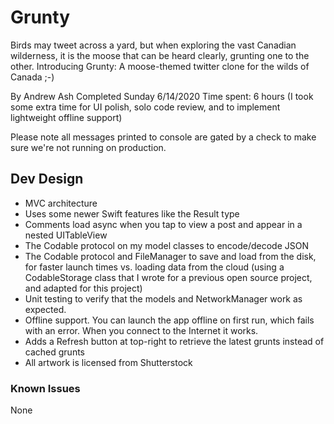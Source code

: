 # Grunty
Birds may tweet across a yard, but when exploring the vast Canadian wilderness, it is the moose that can be heard clearly, grunting one to the other.
Introducing Grunty: A moose-themed twitter clone for the wilds of Canada  ;-)

By Andrew Ash
Completed Sunday 6/14/2020
Time spent: 6 hours (I took some extra time for UI polish, solo code review, and to implement lightweight offline support)

Please note all messages printed to console are gated by a check to make sure we're not running on production.

## Dev Design
- MVC architecture
- Uses some newer Swift features like the Result type
- Comments load async when you tap to view a post and appear in a nested UITableView
- The Codable protocol on my model classes to encode/decode JSON
- The Codable protocol and FileManager to save and load from the disk, for faster launch times vs. loading data from the cloud (using a CodableStorage class that I wrote for a previous open source project, and adapted for this project)
- Unit testing to verify that the models and NetworkManager work as expected.
- Offline support. You can launch the app offline on first run, which fails with an error. When you connect to the Internet it works.
- Adds a Refresh button at top-right to retrieve the latest grunts instead of cached grunts
- All artwork is licensed from Shutterstock

### Known Issues
None

